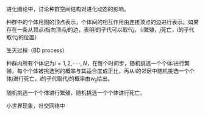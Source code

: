 

进化图论中，讨论种群空间结构对进化动态的影响。

种群中的个体用图的顶点表示，个体间的相互作用由连接顶点的边进行表示。如果存在一条从顶点$i$指向顶点$j$的边，表明$i$的子代可以取代$j$。（$i$繁殖，$j$死亡，$i$的子代取代$j$的位置）

生灭过程（BD process）

种群内所有个体记为$i=1,2,···,N$，在每个时间步，随机挑选一个个体$i$进行繁殖，每个个体被挑选到的概率与其适合度成正比，再从$i$的邻居中随机挑选一个个体$j$进行死亡，$i$的子代取代$j$的概率由$w_{ij}$给出。



随机挑选一个个体进行繁殖，随机挑选一个个体进行死亡。



小世界现象，社交网络中